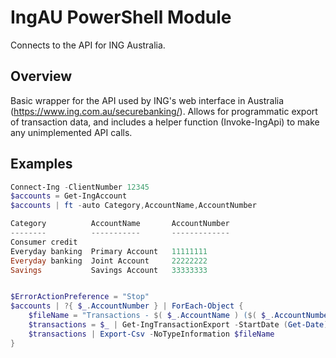 # IngAU PowerShell Module
Connects to the API for ING Australia.

## Overview
Basic wrapper for the API used by ING's web interface in Australia (https://www.ing.com.au/securebanking/). Allows for programmatic export of transaction data, and includes a helper function (Invoke-IngApi) to make any unimplemented API calls.

## Examples

```powershell
Connect-Ing -ClientNumber 12345
$accounts = Get-IngAccount
$accounts | ft -auto Category,AccountName,AccountNumber

Category          AccountName       AccountNumber
--------          -----------       -------------
Consumer credit
Everyday banking  Primary Account   11111111
Everyday banking  Joint Account     22222222
Savings           Savings Account   33333333


$ErrorActionPreference = "Stop"
$accounts | ?{ $_.AccountNumber } | ForEach-Object {
    $fileName = "Transactions - $( $_.AccountName ) ($( $_.AccountNumber )).csv"
    $transactions = $_ | Get-IngTransactionExport -StartDate (Get-Date).AddMonths(-12)
    $transactions | Export-Csv -NoTypeInformation $fileName
}
```

